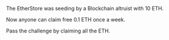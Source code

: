 The EtherStore was seeding by a Blockchain altruist with 10 ETH.

Now anyone can claim free 0.1 ETH once a week.

Pass the challenge by claiming all the ETH.